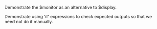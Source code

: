 Demonstrate the $monitor as an alternative to $display.

Demonstrate using 'if' expressions to check expected outputs so 
that we need not do it manually.

